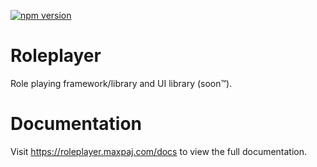 [![npm version](https://badge.fury.io/js/roleplayer.svg)](https://badge.fury.io/js/roleplayer)

# Roleplayer

Role playing framework/library and UI library (soon™).

# Documentation

Visit https://roleplayer.maxpaj.com/docs to view the full documentation.
